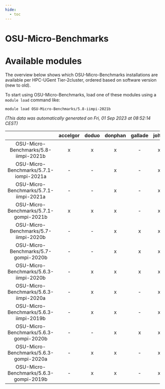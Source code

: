 ```yaml
---
hide:
  - toc
---
```


OSU-Micro-Benchmarks
====================

# Available modules


The overview below shows which OSU-Micro-Benchmarks installations are available per HPC-UGent Tier-2cluster, ordered based on software version (new to old).

To start using OSU-Micro-Benchmarks, load one of these modules using a `module load` command like:

```shell
module load OSU-Micro-Benchmarks/5.8-iimpi-2021b
```

*(This data was automatically generated on Fri, 01 Sep 2023 at 08:52:14 CEST)*  

| |accelgor|doduo|donphan|gallade|joltik|skitty|swalot|victini|
| :---: | :---: | :---: | :---: | :---: | :---: | :---: | :---: | :---: |
|OSU-Micro-Benchmarks/5.8-iimpi-2021b|x|x|x|-|x|x|x|x|
|OSU-Micro-Benchmarks/5.7.1-iompi-2021a|-|-|x|-|x|x|x|x|
|OSU-Micro-Benchmarks/5.7.1-iimpi-2021a|-|-|x|-|x|x|x|x|
|OSU-Micro-Benchmarks/5.7.1-gompi-2021b|x|x|x|-|x|x|x|x|
|OSU-Micro-Benchmarks/5.7-iimpi-2020b|-|-|x|x|x|x|x|x|
|OSU-Micro-Benchmarks/5.7-gompi-2020b|-|-|x|x|x|x|x|x|
|OSU-Micro-Benchmarks/5.6.3-iimpi-2020b|-|x|x|x|x|x|x|x|
|OSU-Micro-Benchmarks/5.6.3-iimpi-2020a|-|x|x|-|x|x|x|x|
|OSU-Micro-Benchmarks/5.6.3-iimpi-2019b|-|x|x|-|x|x|x|x|
|OSU-Micro-Benchmarks/5.6.3-gompi-2020b|-|-|x|x|x|x|x|x|
|OSU-Micro-Benchmarks/5.6.3-gompi-2020a|-|x|x|-|x|x|x|x|
|OSU-Micro-Benchmarks/5.6.3-gompi-2019b|-|x|x|-|x|x|x|x|

